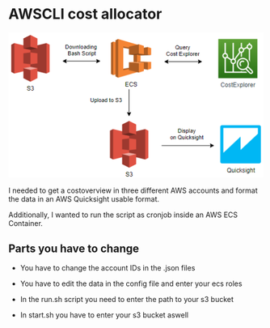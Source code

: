 # AWSCLI cost allocator

![Cost_Allocator](./cost_allocator.png)

I needed to get a costoverview in three different AWS accounts and format the data in an AWS Quicksight usable format.

Additionally, I wanted to run the script as cronjob inside an AWS ECS Container.

## Parts you have to change

- You have to change the account IDs in the .json files

- You have to edit the data in the config file and enter your ecs roles

- In the run.sh script you need to enter the path to your s3 bucket

- In start.sh you have to enter your s3 bucket aswell

